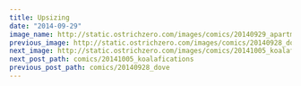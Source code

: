 ```yaml
---
title: Upsizing
date: "2014-09-29"
image_name: http://static.ostrichzero.com/images/comics/20140929_apartment.png
previous_image: http://static.ostrichzero.com/images/comics/20140928_dove.png
next_image: http://static.ostrichzero.com/images/comics/20141005_koalafications.png
next_post_path: comics/20141005_koalafications
previous_post_path: comics/20140928_dove
---
```

